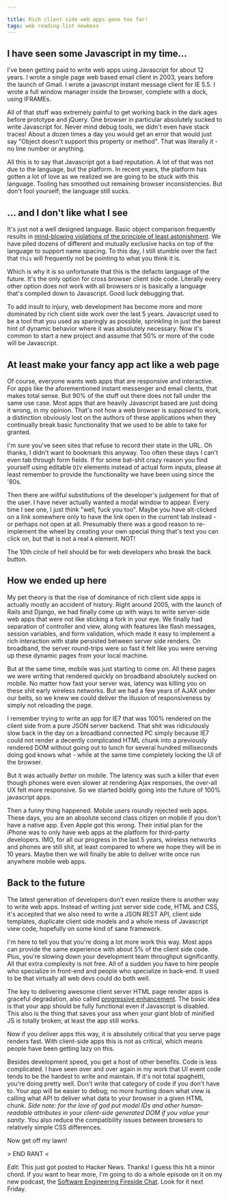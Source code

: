 ```yaml
---

title: Rich client side web apps gone too far!
tags: web reading-list newboss
---
```


## I have seen some Javascript in my time...

I've been getting paid to write web apps using Javascript for about 12 years. I
wrote a single page web based email client in 2003, years before the launch of
Gmail. I wrote a javascript instant message client for IE 5.5. I wrote a full
window manager inside the browser, complete with a dock, using IFRAMEs.

All of that stuff was extremely painful to get working back in the dark ages
before prototype and jQuery. One browser in particular absolutely sucked to write
Javascript for. Never mind debug tools, we didn't even have stack traces! About a
dozen times a day you would get an error that would just say "Object doesn't
support this property or method". That was literally it - no line number or
anything.

All this is to say that Javascript got a bad reputation. A lot of that was not
due to the language, but the platform. In recent years, the platform has gotten
a lot of love as we realized we are going to be stuck with this language. Tooling
has smoothed out remaining browser inconsistencies. But don't fool yourself; the
language still sucks.


## ... and I don't like what I see

It's just not a well designed language. Basic object comparison frequently results
in [mind-blowing violations of the principle of least astonishment](http://wtfjs.com/).
We have piled dozens of different and mutually exclusive hacks on top of the
language to support name spacing. To this day, I still stumble over the fact that
`this` will frequently not be pointing to what you think it is.

Which is why it is so unfortunate that this is the defacto language of the future.
It's the only option for cross browser client side code. Literally every other
option does not work with all browsers or is basically a language that's compiled
down to Javascript. Good luck debugging that.

To add insult to injury, web development has become more and more dominated by
rich client side work over the last 5 years. Javascript used to be a tool that
you used as sparingly as possible, sprinkling in just the barest hint of dynamic
behavior where it was absolutely necessary. Now it's common to start a new project
and assume that 50% or more of the code will be Javascript.


## At least make your fancy app act like a web page

Of course, everyone wants web apps that are responsive and interactive. For apps
like the aforementioned instant messenger and email clients, that makes total
sense. But 90% of the stuff out there does not fall under the same use case. Most
apps that are heavily Javascript based are just doing it wrong, in my opinion.
That's not how a web browser is *supposed* to work, a distinction obviously lost on
the authors of these applications when they continually break basic functionality
that we used to be able to take for granted.

I'm sure you've seen sites that refuse to record their state in the URL. Oh thanks,
I didn't want to bookmark this anyway. Too often these days I can't even tab through
form fields. If for some bat-shit crazy reason you find yourself using editable
`DIV` elements instead of actual form inputs, please at least remember to provide
the functionality we have been using since the '80s.

Then there are willful substitutions of the developer's judgement for that of the user.
I have never actually wanted a modal window to appear. Every time I see one, I just think
"well, fuck you too". Maybe you have alt-clicked on a link somewhere
only to have the link open in the current tab instead - or perhaps not open at all.
Presumably there was a good reason to re-implement the wheel by creating your own
special thing that's text you can click on, but that is not a real `A` element. NOT!

The 10th circle of hell should be for web developers who break the back button.


## How we ended up here

My pet theory is that the rise of dominance of rich client side apps is actually
mostly an accident of history. Right around 2005, with the launch of Rails and Django,
we had finally come up with ways to write server-side web apps that were not like
sticking a fork in your eye. We finally had separation of controller and view, along
with features like flash messages, session variables, and form validation, which
made it easy to implement a rich interaction with state persisted between server
side renders. On broadband, the server round-trips were so fast it felt like you
were serving up these dynamic pages from your local machine.

But at the same time, mobile was just starting to come on. All these pages we were
writing that rendered quickly on broadband absolutely sucked on mobile. No matter
how fast your server was, latency was killing you on these shit early wireless
networks. But we had a few years of AJAX under our belts, so we knew we could
deliver the illusion of responsiveness by simply not reloading the page.

I remember trying to write an app for IE7 that was 100% rendered on the client
side from a pure JSON server backend. That shit was ridiculously slow back in the
day on a broadband connected PC simply because IE7 could not render a decently
complicated HTML chunk into a previously rendered DOM without going out to lunch
for several hundred milliseconds doing god knows what - while at the same time
completely locking the UI of the browser.

But it was actually *better* on mobile. The latency was such a killer that even
though phones were even slower at rendering Ajax responses, the over-all UX felt
more responsive. So we started boldly going into the future of 100% javascript
apps.

Then a funny thing happened. Mobile users roundly rejected web apps. These days,
you are an absolute second class citizen on mobile if you don't have a native app.
Even Apple got this wrong. Their initial plan for the iPhone was to only have web
apps at the platform for third-party developers. IMO, for all our progress in
the last 5 years, wireless networks and phones are still shit, at least compared
to where we hope they will be in 10 years. Maybe then we will finally be able to
deliver write once run anywhere mobile web apps.


## Back to the future

The latest generation of developers don't even realize there is another way to
write web apps. Instead of writing just server side code, HTML and CSS, it's accepted
that we also need to write a JSON REST API, client side templates, duplicate client
side models and a whole mess of Javascript view code, hopefully on some kind of
sane framework.

I'm here to tell you that you're doing a lot more work this way. Most apps can
provide the same experience with about 5% of the client side code. Plus, you're
slowing down your development team throughput significantly. All that extra
complexity is not free. All of a sudden you have to hire people who specialize
in front-end and people who specialize in back-end. It used to be that virtually
all web devs could do both well.

The key to delivering awesome client server HTML page render apps is graceful
degradation, also called [progressive enhancement](http://en.wikipedia.org/wiki/Progressive_enhancement).
The basic idea is that your app should be fully functional even if Javascript is
disabled. This also is the thing that saves your ass when your giant blob of
minified JS is totally broken; at least the app still works.

Now if you deliver apps this way, it is absolutely critical that you serve
page renders fast. With client-side apps this is not as critical, which means
people have been getting lazy on this.

Besides development speed, you get a host of other benefits. Code is less
complicated. I have seen over and over again in my work that UI event code tends
to be the hardest to write and maintain. If it's not total spaghetti, you're doing
pretty well. Don't write that category of code if you don't have to. Your app
will be easier to debug; no more hunting down what view is calling what API to
deliver what data to your browser in a given HTML chunk. *Side note: for the love
of god put model IDs and other human-readable attributes in your client-side
generated DOM if you value your sanity*. You also reduce the compatibility
issues between browsers to relatively simple CSS differences.

Now get off my lawn!

&gt; END RANT &lt;

*Edit:* This just got posted to Hacker News. Thanks! I guess this hit a minor chord.
If you want to hear more, I'm going to do a whole episode on it on my new podcast,
the [Software Engineering Fireside Chat](http://t.co/jqnKhxF1K8). Look for it next Friday.
